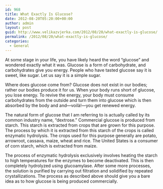 ```yaml
---
id: 968
title: What Exactly Is Glucose?
date: 2012-08-20T05:20:00+00:00
author: admin
layout: post
guid: http://www.velikazvjerka.com/2012/08/20/what-exactly-is-glucose/
permalink: /2012/08/20/what-exactly-is-glucose/
categories:
  - General
---
```

At some stage in your life, you have likely heard the word “glucose” and wondered exactly what it was. Glucose is a form of carbohydrate, and carbohydrates give you energy. People who have tasted glucose say it is sweet, like sugar. Let us say it is a simple sugar.

Where does glucose come from? Glucose does not exist in our bodies; rather our bodies produce it for us. When your body runs short of glucose, you lose energy. To revive the energy, your body must consume carbohydrates from the outside and turn them into glucose which is then absorbed by the body and and—voilà!—you get renewed energy.

The natural form of glucose that I am referring to is actually called by its common industry name, “dextrose.” Commercial glucose is produced from starch. This starch is extracted from crops that are grown for this purpose. The process by which it is extracted from this starch of the crops is called enzymatic hydrolysis. The crops used for this purpose generally are potato, arrowroot, cassava, maize, wheat and rice. The United States is a consumer of corn starch, which is extracted from maize.

The process of enzymatic hydrolysis exclusively involves heating the starch to high temperatures for the enzymes to become deactivated. This is then completely hydrolyzed using glucoamylase. After some more processes, the solution is purified by carrying out filtration and solidified by repeated crystallizations. The process as described above should give you a bare idea as to how glucose is being produced commercially.